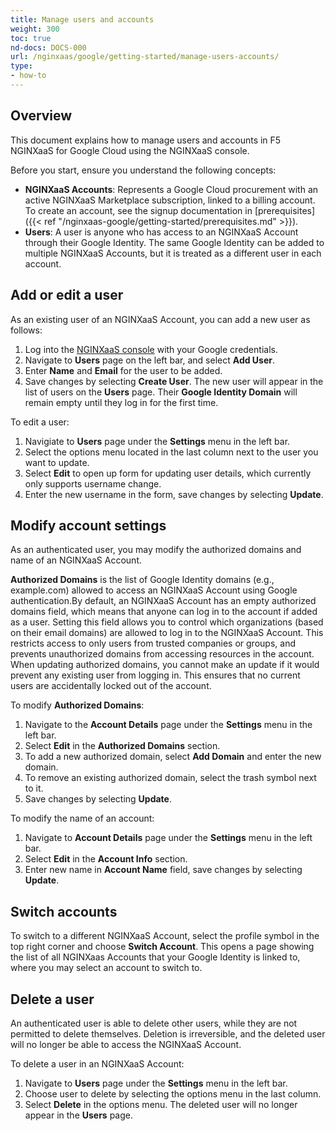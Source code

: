 ```yaml
---
title: Manage users and accounts
weight: 300
toc: true
nd-docs: DOCS-000
url: /nginxaas/google/getting-started/manage-users-accounts/
type:
- how-to
---
```


## Overview

This document explains how to manage users and accounts in F5 NGINXaaS for Google Cloud using the NGINXaaS console. 

Before you start, ensure you understand the following concepts:

- **NGINXaaS Accounts**: Represents a Google Cloud procurement with an active NGINXaaS Marketplace subscription, linked to a billing account. To create an account, see the signup documentation in [prerequisites]({{< ref "/nginxaas-google/getting-started/prerequisites.md" >}}).
- **Users**: A user is anyone who has access to an NGINXaaS Account through their Google Identity. The same Google Identity can be added to multiple NGINXaaS Accounts, but it is treated as a different user in each account. 

## Add or edit a user

As an existing user of an NGINXaaS Account, you can add a new user as follows:
1. Log into the [NGINXaaS console](https://console.nginxaas.net/) with your Google credentials. 
2. Navigate to **Users** page on the left bar, and select **Add User**.
3. Enter **Name** and **Email** for the user to be added.
4. Save changes by selecting **Create User**. The new user will appear in the list of users on the **Users** page. Their **Google Identity Domain** will remain empty until they log in for the first time.

To edit a user:
1. Navigiate to **Users** page under the **Settings** menu in the left bar.
2. Select the options menu located in the last column next to the user you want to update.
3. Select **Edit** to open up form for updating user details, which currently only supports username change.
4. Enter the new username in the form, save changes by selecting **Update**. 

## Modify account settings

As an authenticated user, you may modify the authorized domains and name of an NGINXaaS Account.

**Authorized Domains** is the list of Google Identity domains (e.g., example.com) allowed to access an NGINXaaS Account using Google authentication.By default, an NGINXaaS Account has an empty authorized domains field, which means that anyone can log in to the account if added as a user. Setting this field allows you to control which organizations (based on their email domains) are allowed to log in to the NGINXaaS Account. This restricts access to only users from trusted companies or groups, and prevents unauthorized domains from accessing resources in the account. When updating authorized domains, you cannot make an update if it would prevent any existing user from logging in. This ensures that no current users are accidentally locked out of the account. 

To modify **Authorized Domains**: 
1. Navigate to the **Account Details** page under the **Settings** menu in the left bar. 
2. Select **Edit** in the **Authorized Domains** section.
3. To add a new authorized domain, select **Add Domain** and enter the new domain. 
4. To remove an existing authorized domain, select the trash symbol next to it. 
6. Save changes by selecting **Update**.

To modify the name of an account:
1. Navigate to **Account Details** page under the **Settings** menu in the left bar. 
2. Select **Edit** in the **Account Info** section.
3. Enter new name in **Account Name** field, save changes by selecting **Update**. 

## Switch accounts
To switch to a different NGINXaaS Account, select the profile symbol in the top right corner and choose **Switch Account**. This opens a page showing the list of all NGINXaas Accounts that your Google Identity is linked to, where you may select an account to switch to. 

## Delete a user
An authenticated user is able to delete other users, while they are not permitted to delete themselves. Deletion is irreversible, and the deleted user will no longer be able to access the NGINXaaS Account. 

To delete a user in an NGINXaaS Account:
1. Navigate to **Users** page under the **Settings** menu in the left bar.
2. Choose user to delete by selecting the options menu in the last column. 
3. Select **Delete** in the options menu. The deleted user will no longer appear in the **Users** page. 
